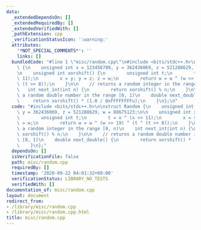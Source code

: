 ```yaml
---
data:
  _extendedDependsOn: []
  _extendedRequiredBy: []
  _extendedVerifiedWith: []
  _pathExtension: cpp
  _verificationStatusIcon: ':warning:'
  attributes:
    '*NOT_SPECIAL_COMMENTS*': ''
    links: []
  bundledCode: "#line 1 \"misc/random.cpp\"\n#include <bits/stdc++.h>\n\nstruct Random\
    \ {\n    unsigned int x = 123456789, y = 362436069, z = 521288629, w = 88675123;\n\
    \n    unsigned int xorshift() {\n        unsigned int t;\n        t = x ^ (x <<\
    \ 11);\n        x = y; y = z; z = w;\n        return w = w ^ (w >> 19) ^ (t ^\
    \ (t >> 8));\n    }\n\n    // returns a random integer in the range [0, n)\n \
    \   int next_int(int n) {\n        return xorshift() % n;\n    }\n\n    // returns\
    \ a random double number in the range [0, 1)\n    double next_double() {\n   \
    \     return xorshift() * (1.0 / 0xFFFFFFFFu);\n    }\n};\n"
  code: "#include <bits/stdc++.h>\n\nstruct Random {\n    unsigned int x = 123456789,\
    \ y = 362436069, z = 521288629, w = 88675123;\n\n    unsigned int xorshift() {\n\
    \        unsigned int t;\n        t = x ^ (x << 11);\n        x = y; y = z; z\
    \ = w;\n        return w = w ^ (w >> 19) ^ (t ^ (t >> 8));\n    }\n\n    // returns\
    \ a random integer in the range [0, n)\n    int next_int(int n) {\n        return\
    \ xorshift() % n;\n    }\n\n    // returns a random double number in the range\
    \ [0, 1)\n    double next_double() {\n        return xorshift() * (1.0 / 0xFFFFFFFFu);\n\
    \    }\n};"
  dependsOn: []
  isVerificationFile: false
  path: misc/random.cpp
  requiredBy: []
  timestamp: '2020-09-22 04:01:32+09:00'
  verificationStatus: LIBRARY_NO_TESTS
  verifiedWith: []
documentation_of: misc/random.cpp
layout: document
redirect_from:
- /library/misc/random.cpp
- /library/misc/random.cpp.html
title: misc/random.cpp
---
```

